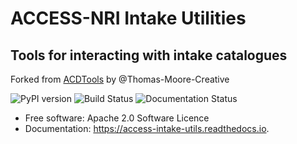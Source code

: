# ACCESS-NRI Intake Utilities

## Tools for interacting with intake catalogues

Forked from [ACDTools](https://github.com/Thomas-Moore-Creative/ACDtools) by @Thomas-Moore-Creative

![PyPI version](https://img.shields.io/pypi/v/access-intake-utils.svg)
![Build Status](https://img.shields.io/travis/access-nri/access_intake_utils.svg)
![Documentation Status](https://readthedocs.org/projects/access-intake-utils/badge/?version=latest)

- Free software: Apache 2.0 Software Licence
- Documentation: https://access-intake-utils.readthedocs.io.
